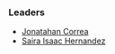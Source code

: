 ### Leaders

* [Jonatahan Correa](mailto:jonathan.correa@owasp.org)
* [Saira Isaac Hernandez](mailto:saira.isaac.hernandez@owasp.org)
